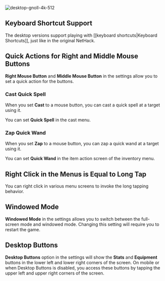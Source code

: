 ![desktop-gnoll-4k-512](https://github.com/user-attachments/assets/da20e95a-698b-4bb8-a2ff-6d8aeba7d432)


## Keyboard Shortcut Support


The desktop versions support playing with [[keyboard shortcuts|Keyboard Shortcuts]], just like in the original NetHack.



## Quick Actions for Right and Middle Mouse Buttons


**Right Mouse Button** and **Middle Mouse Button** in the settings allow you to set a quick action for the buttons.


### Cast Quick Spell


When you set **Cast** to a mouse button, you can cast a quick spell at a target using it.

You can set **Quick Spell** in the cast menu.


### Zap Quick Wand


When you set **Zap** to a mouse button, you can zap a quick wand at a target using it.

You can set **Quick Wand** in the item action screen of the inventory menu.



## Right Click in the Menus is Equal to Long Tap


You can right click in various menu screens to invoke the long tapping behavior.



## Windowed Mode


**Windowed Mode** in the settings allows you to switch between the full-screen mode and windowed mode. Changing this setting will require you to restart the game.



## Desktop Buttons


**Desktop Buttons** option in the settings will show the **Stats** and **Equipment** buttons in the lower left and lower right corners of the screen. On mobile or when Desktop Buttons is disabled, you access these buttons by tapping the upper left and upper right corners of the screen.